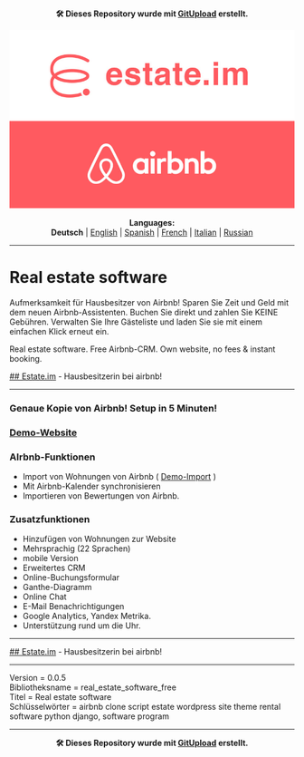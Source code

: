 <p align="center"><b>🛠️ Dieses Repository wurde mit <a href="https://gitupload.com">GitUpload</a> erstellt.</b></p>
<p align="center"><a href="https://estate.im"><img src="https://github.com/markolofsen/airbnb_clone_script//blob/master/.banners/banner_de.jpg?raw=1" /></a></p>
<p align="center"><b>Languages:</b><br /><b>Deutsch</b> | <a href="https://github.com/markolofsen/airbnb_clone_script/blob/master/README.md">English</a> | <a href="https://github.com/markolofsen/airbnb_clone_script/blob/master/README_es.md">Spanish</a> | <a href="https://github.com/markolofsen/airbnb_clone_script/blob/master/README_fr.md">French</a> | <a href="https://github.com/markolofsen/airbnb_clone_script/blob/master/README_it.md">Italian</a> | <a href="https://github.com/markolofsen/airbnb_clone_script/blob/master/README_ru.md">Russian</a></p>

---

# Real estate software
Aufmerksamkeit für Hausbesitzer von Airbnb! Sparen Sie Zeit und Geld mit dem neuen Airbnb-Assistenten. Buchen Sie direkt und zahlen Sie KEINE Gebühren. Verwalten Sie Ihre Gästeliste und laden Sie sie mit einem einfachen Klick erneut ein.

Real estate software. Free Airbnb-CRM. Own website, no fees & instant booking.

<a href="https://estate.im/">## Estate.im</a> - Hausbesitzerin bei airbnb!

<hr />

### Genaue Kopie von Airbnb! Setup in 5 Minuten!
### <a href="https://demo.estate.im">Demo-Website</a>

### AIrbnb-Funktionen
* Import von Wohnungen von Airbnb ( <a href="https://estate.im/">Demo-Import</a> )
* Mit Airbnb-Kalender synchronisieren
* Importieren von Bewertungen von Airbnb.


### Zusatzfunktionen
* Hinzufügen von Wohnungen zur Website
* Mehrsprachig (22 Sprachen)
* mobile Version
* Erweitertes CRM
* Online-Buchungsformular
* Ganthe-Diagramm
* Online Chat
* E-Mail Benachrichtigungen
* Google Analytics, Yandex Metrika.
* Unterstützung rund um die Uhr.

<hr />

<a href="https://estate.im/">## Estate.im</a> - Hausbesitzerin bei airbnb!

<hr />

Version = 0.0.5 <br />
Bibliotheksname = real_estate_software_free <br />
Titel = Real estate software <br />
Schlüsselwörter = airbnb clone script estate wordpress site theme rental software python django, software program <br />


---

<p align="center"><b>🛠️ Dieses Repository wurde mit <a href="https://gitupload.com">GitUpload</a> erstellt.</b></p>